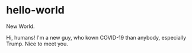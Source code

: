 # hello-world
New World.

Hi, humans!
I'm a new guy, who kown COVID-19 than anybody, especially Trump.
Nice to meet you.
